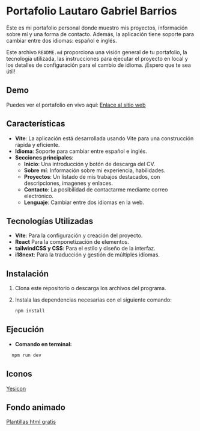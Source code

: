 # Portafolio Lautaro Gabriel Barrios

Este es mi portafolio personal donde muestro mis proyectos, información sobre mí y una forma de contacto. Además, la aplicación tiene soporte para cambiar entre dos idiomas: español e inglés.

Este archivo `README.md` proporciona una visión general de tu portafolio, la tecnología utilizada, las instrucciones para ejecutar el proyecto en local y los detalles de configuración para el cambio de idioma. ¡Espero que te sea útil!

## Demo

Puedes ver el portafolio en vivo aquí: [Enlace al sitio web](https://portfolio-lautaro-barrios.vercel.app/)

## Características

- **Vite**: La aplicación está desarrollada usando Vite para una construcción rápida y eficiente.
- **Idioma**: Soporte para cambiar entre español e inglés.
- **Secciones principales**:
  - **Inicio**: Una introducción y botón de descarga del CV.
  - **Sobre mí**: Información sobre mi experiencia, habilidades.
  - **Proyectos**: Un listado de mis trabajos destacados, con descripciones, imagenes y enlaces.
  - **Contacto**: La posibilidad de contactarme mediante correo electrónico.
  - **Lenguaje**: Cambiar entre dos idiomas en la web.

## Tecnologías Utilizadas

- **Vite**: Para la configuración y creación del proyecto.
- **React** Para la componetización de elementos.
- **tailwindCSS y CSS**: Para el estilo y diseño de la interfaz.
- **i18next**: Para la traducción y gestión de múltiples idiomas.

## Instalación

1. Clona este repositorio o descarga los archivos del programa.
2. Instala las dependencias necesarias con el siguiente comando:

   ```bash
   npm install
   ```

## Ejecución

- **Comando en terminal:**

```bash
  npm run dev
```

## Iconos

[Yesicon](https://yesicon.app/)

## Fondo animado

[Plantillas html gratis](https://plantillashtmlgratis.com/categoria/efectos-css/fondos-animados-css/)
